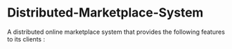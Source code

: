 # Distributed-Marketplace-System
A distributed online marketplace system that provides the following features to its clients : 
